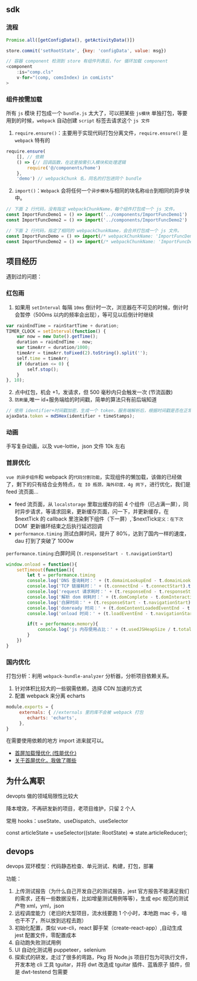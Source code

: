 ## sdk

### 流程

```js
Promise.all([getConfigData(), getActivityData()])

store.commit('setRootState', {key: 'configData', value: msg})

// 容器 component 检测到 store 有组件列表后，for 循环加载 component
<component 
    :is="comp.cls"
    v-for="(comp, comsIndex) in comLists"
>
```

### 组件按需加载

所有 `js` 模块 打包成一个 `bundle.js` 太大了，可以把某些 `js模块` 单独打包，等要用到的时候，`webpack` 自动创建 `script` 标签去请求这个 `js 文件`

1. `require.ensure()`：主要用于实现代码打包分离文件，`require.ensure()` 是 `webpack` 特有的

```js
require.ensure(
    [], // 依赖
    () => {// 回调函数，在这里按需引入模块和处理逻辑
        require('@/components/home')
    }, 
    'demo') // webpackChunk 名，同名的打包进同个 bundle
```

2. `import()`：`Webpack` 会将任何一个`异步模块`与相同的块名称`组合`到相同的异步块中。

```js
// 下面 2 行代码，没有指定 webpackChunkName，每个组件打包成一个 js 文件。
const ImportFuncDemo1 = () => import('../components/ImportFuncDemo1')
const ImportFuncDemo2 = () => import('../components/ImportFuncDemo2')

// 下面 2 行代码，指定了相同的 webpackChunkName，会合并打包成一个 js 文件。
const ImportFuncDemo = () => import(/* webpackChunkName: 'ImportFuncDemo' */ '../components/ImportFuncDemo')
const ImportFuncDemo2 = () => import(/* webpackChunkName: 'ImportFuncDemo' */ '../components/ImportFuncDemo2')

```

## 项目经历

遇到过的问题：

### 红包雨

1. 如果用 `setInterval` 每隔 `10ms` 倒计时一次，浏览器在不可见的时候，倒计时会暂停（500ms 以内的频率会出现），等可见以后倒计时继续

```js
var rainEndTime = rainStartTime + duration;
TIMER_CLOCK = setInterval(function() {
    var now = new Date().getTime();
    duration = rainEndTime - now;
    var timeArr = duration/1000;
    timeArr = timeArr.toFixed(2).toString().split('');
    self.time = timeArr;
    if (duration <= 0) {
        self.stop();
    }
}, 10);
```
2. 点中红包，机会 +1，发请求，但 500 毫秒内只会触发一次 (节流函数)
3. `防刷量`,唯一 id+服务端给的时间戳，简单的算法只有前后端知道
```js
// 使用 identifier+时间戳加密，生成一个 token，服务端解析后，根据时间戳是否在正常区间来判断是否刷量
ajaxData.token = md5Hex(identifier + timeStamps);
```

### 动画

手写复杂动画，以及 vue-lottie，json 文件 10k 左右

### 首屏优化 

`vue 的异步组件`和 webpack 的`代码分割功能`，实现组件的懒加载，该做的已经做了，剩下的只有结合业务特点，`在 IO 瓶颈，海外印度，4g 网下`，进行优化，我们是 feed 流页面...


- feed 流页面，从 `localstorage` 里取出缓存的前 4 个组件（已占满一屏），同时异步请求，等请求回来，更新缓存页面，闪一下，并更新缓存，在$nextTick 的 callback 里渲染剩下组件（下一屏）,`$nextTick` 定义：在下次 `DOM` 更新循环结束之后执行延迟回调
- `performance.timing` 测试白屏时间，提升了 80%，达到了国内一样的速度，dau 打到了突破了 1000w

`performance.timing`:白屏时间 (`t.responseStart - t.navigationStart`)

```js
window.onload = function(){
    setTimeout(function(){
        let t = performance.timing
        console.log('DNS 查询耗时：' + (t.domainLookupEnd - t.domainLookupStart).toFixed(0))
        console.log('TCP 链接耗时：' + (t.connectEnd - t.connectStart).toFixed(0))
        console.log('request 请求耗时：' + (t.responseEnd - t.responseStart).toFixed(0))
        console.log('解析 dom 树耗时：' + (t.domComplete - t.domInteractive).toFixed(0))
        console.log('白屏时间：' + (t.responseStart - t.navigationStart).toFixed(0))
        console.log('domready 时间：' + (t.domContentLoadedEventEnd - t.navigationStart).toFixed(0))
        console.log('onload 时间：' + (t.loadEventEnd - t.navigationStart).toFixed(0))

        if(t = performance.memory){
            console.log('js 内存使用占比：' + (t.usedJSHeapSize / t.totalJSHeapSize * 100).toFixed(2) + '%')
        }
    })
}
```

### 国内优化

打包分析：利用 `webpack-bundle-analyzer` 分析器，分析项目依赖关系。

1. 针对体积比较大的一些钢需依赖，选择 CDN 加速的方式
2. 配置 webpack 来分离 echarts
```js
module.exports = {
     externals: { //externals 里的库不会被 webpack 打包
   	    echarts: 'echarts',
     },   
}
```
在需要使用依赖的地方 import 进来就可以。

- [首屏加载慢优化 (性能优化)](https://juejin.cn/post/6869203659272486926)
- [关于首屏优化，我做了哪些](https://juejin.cn/post/7117515006714839047)

## 为什么离职

devopts 做的领域局限性比较大

降本增效，不再研发新的项目，老项目维护，只留 2 个人

常用 hooks：useState、useDispatch、useSelector

  const articleState = useSelector((state: RootState) => state.articleReducer);

## devops

devops 双环模型：代码静态检查、单元测试、构建，打包，部署

功能：

1. 上传测试报告（为什么自己开发自己的测试报告，jest 官方报告不能满足我们的需求，还有一些数据没有，比如增量测试用例等等），生成 epc 规范的测试产物 xml，yml，json
2. 远程调度能力（老旧的大型项目，流水线要跑 1 个小时，本地跑 mac 卡，啥也干不了，所以放到远程去跑）
3. 初始化配置，类似 vue-cli，react 脚手架（create-react-app）,自动生成 jest 配置文件，零配置成本
4. 自动跑失败测试用例
5. UI 自动化测试用 puppeteer，selenium
6. 探索式的研发，走过了很多的弯路，Pkg 将 Node.js 项目打包为可执行文件，开发本地 cli 工具 tguitar，并将 dwt 改造成 tguitar 插件、蓝盾原子 插件，但是 dwt-testend 包需要



